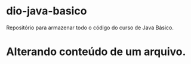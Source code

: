 # dio-java-basico
Repositório para armazenar todo o código do curso de Java Básico.

# Alterando conteúdo de um arquivo.